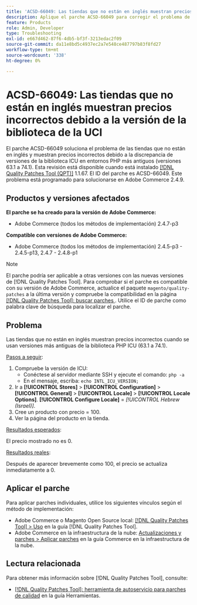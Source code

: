 ```yaml
---
title: 'ACSD-66049: Las tiendas que no están en inglés muestran precios incorrectos debido a la versión de la biblioteca de la UCI'
description: Aplique el parche ACSD-66049 para corregir el problema de Adobe Commerce donde las tiendas que no están en inglés muestran precios incorrectos debido a la discrepancia de versiones de la biblioteca de la ICU en entornos PHP más antiguos (versiones 63.1 a 74.1).
feature: Products
role: Admin, Developer
type: Troubleshooting
exl-id: e667d462-87f6-4db5-bf3f-3213edac2f09
source-git-commit: da11e8bd5c4937ec2a7e548ce487797b83f8fd27
workflow-type: tm+mt
source-wordcount: '338'
ht-degree: 0%

---
```


# ACSD-66049: Las tiendas que no están en inglés muestran precios incorrectos debido a la versión de la biblioteca de la UCI

El parche ACSD-66049 soluciona el problema de las tiendas que no están en inglés y muestran precios incorrectos debido a la discrepancia de versiones de la biblioteca ICU en entornos PHP más antiguos (versiones 63.1 a 74.1). Esta revisión está disponible cuando está instalado [[!DNL Quality Patches Tool (QPT)]](/help/tools/quality-patches-tool/quality-patches-tool-to-self-serve-quality-patches.md) 1.1.67. El ID del parche es ACSD-66049. Este problema está programado para solucionarse en Adobe Commerce 2.4.9.

## Productos y versiones afectados

**El parche se ha creado para la versión de Adobe Commerce:**

* Adobe Commerce (todos los métodos de implementación) 2.4.7-p3

**Compatible con versiones de Adobe Commerce:**

* Adobe Commerce (todos los métodos de implementación) 2.4.5-p3 - 2.4.5-p13, 2.4.7 - 2.4.8-p1

>[!NOTE]
>
>El parche podría ser aplicable a otras versiones con las nuevas versiones de [!DNL Quality Patches Tool]. Para comprobar si el parche es compatible con su versión de Adobe Commerce, actualice el paquete `magento/quality-patches` a la última versión y compruebe la compatibilidad en la página [[!DNL Quality Patches Tool]: buscar parches &#x200B;](https://experienceleague.adobe.com/tools/commerce-quality-patches/index.html?lang=es). Utilice el ID de parche como palabra clave de búsqueda para localizar el parche.

## Problema

Las tiendas que no están en inglés muestran precios incorrectos cuando se usan versiones más antiguas de la biblioteca PHP ICU (63.1 a 74.1).

<u>Pasos a seguir</u>:

1. Compruebe la versión de ICU:
   * Conéctese al servidor mediante SSH y ejecute el comando: `php -a`
   * En el mensaje, escriba: `echo INTL_ICU_VERSION;`
1. Ir a **[!UICONTROL Stores]** > **[!UICONTROL Configuration]** > **[!UICONTROL General]** > **[!UICONTROL Locale]** > **[!UICONTROL Locale Options]**. **[!UICONTROL Configure Locale]** = *[!UICONTROL Hebrew (Israel)]*.
1. Cree un producto con precio = 100.
1. Ver la página del producto en la tienda.

<u>Resultados esperados</u>:

El precio mostrado no es 0.

<u>Resultados reales</u>:

Después de aparecer brevemente como 100, el precio se actualiza inmediatamente a 0.

## Aplicar el parche

Para aplicar parches individuales, utilice los siguientes vínculos según el método de implementación:

* Adobe Commerce o Magento Open Source local: [[!DNL Quality Patches Tool] > Uso](/help/tools/quality-patches-tool/usage.md) en la guía [!DNL Quality Patches Tool].
* Adobe Commerce en la infraestructura de la nube: [Actualizaciones y parches > Aplicar parches](https://experienceleague.adobe.com/docs/commerce-cloud-service/user-guide/develop/upgrade/apply-patches.html?lang=es) en la guía Commerce en la infraestructura de la nube.

## Lectura relacionada

Para obtener más información sobre [!DNL Quality Patches Tool], consulte:

* [[!DNL Quality Patches Tool]: herramienta de autoservicio para parches de calidad](/help/tools/quality-patches-tool/quality-patches-tool-to-self-serve-quality-patches.md) en la guía Herramientas.
